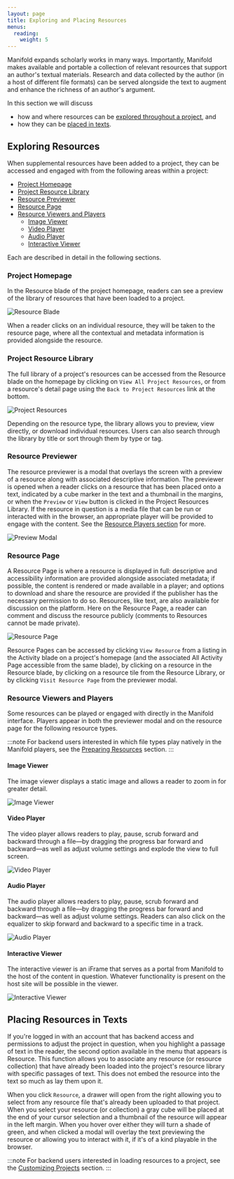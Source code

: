 ```yaml
---
layout: page
title: Exploring and Placing Resources
menus:
  reading:
    weight: 5
---
```


Manifold expands scholarly works in many ways. Importantly, Manifold makes available and portable a collection of relevant resources that support an author's textual materials. Research and data collected by the author (in a host of different file formats) can be served alongside the text to augment and enhance the richness of an author's argument.

In this section we will discuss

* how and where resources can be [explored throughout a project](/docs/reading/placing.html#exploring), and
* how they can be [placed in texts](/docs/reading/placing.html#placing).

<a name="exploring"></a>
## Exploring Resources

When supplemental resources have been added to a project, they can be accessed and engaged with from the following areas within a project:

* [Project Homepage](/docs/reading/placing.html#project-homepage)
* [Project Resource Library](/docs/reading/placing.html#resource-library)
* [Resource Previewer](/docs/reading/placing.html#resource-previewer)
* [Resource Page](/docs/reading/placing.html#resource-page)
* [Resource Viewers and Players](/docs/reading/placing.html#resource-players)
    * [Image Viewer](/docs/reading/placing.html#image-viewer)
    * [Video Player](/docs/reading/placing.html#video-player)
    * [Audio Player](/docs/reading/placing.html#audio-player)
    * [Interactive Viewer](/docs/reading/placing.html#interactive-viewer)

Each are described in detail in the following sections.

<a name="project-homepage"></a>
### Project Homepage

In the Resource blade of the project homepage, readers can see a preview of the library of resources that have been loaded to a project.

![Resource Blade](/docs/assets/reading/resource-blade.png)

When a reader clicks on an individual resource, they will be taken to the resource page, where all the contextual and metadata information is provided alongside the resource.

<a name="resource-library"></a>
### Project Resource Library

The full library of a project's resources can be accessed from the Resource blade on the homepage by clicking on `View All Project Resources`, or from a resource's detail page using the `Back to Project Resources` link at the bottom.

![Project Resources](/docs/assets/reading/project-resources.png)

Depending on the resource type, the library allows you to preview, view directly, or download individual resources. Users can also search through the library by title or sort through them by type or tag.

<a name="resource-previewer"></a>
### Resource Previewer

The resource previewer is a modal that overlays the screen with a preview of a resource along with associated descriptive information. The previewer is opened when a reader clicks on a resource that has been placed onto a text, indicated by a cube marker in the text and a thumbnail in the margins, or when the `Preview` or `View` button is clicked in the Project Resources Library. If the resource in question is a media file that can be run or interacted with in the browser, an appropriate player will be provided to engage with the content. See the [Resource Players section](/docs/reading/placing.html#resource-players) for more.

![Preview Modal](/docs/assets/reading/preview-modal.png)

<a name="resource-page"></a>
### Resource Page

A Resource Page is where a resource is displayed in full: descriptive and accessibility information are provided alongside associated metadata; if possible, the content is rendered or made available in a player; and options to download and share the resource are provided if the publisher has the necessary permission to do so. Resources, like text, are also available for discussion on the platform. Here on the Resource Page, a reader can comment and discuss the resource publicly (comments to Resources cannot be made private).

![Resource Page](/docs/assets/reading/resource-page.png)

Resource Pages can be accessed by clicking `View Resource` from a listing in the Activity blade on a project's homepage (and the associated All Activity Page accessible from the same blade), by clicking on a resource in the Resource blade, by clicking on a resource tile from the Resource Library, or by clicking `Visit Resource Page` from the previewer modal.

<a name="resource-players"></a>
### Resource Viewers and Players
Some resources can be played or engaged with directly in the Manifold interface. Players appear in both the previewer modal and on the resource page for the following resource types.

:::note
For backend users interested in which file types play natively in the Manifold players, see the <a href="/docs/projects/resources.html">Preparing Resources</a> section.
:::

<a name="image-viewer"></a>
#### Image Viewer

The image viewer displays a static image and allows a reader to zoom in for greater detail.

![Image Viewer](/docs/assets/reading/image-viewer.png)

<a name="video-player"></a>
#### Video Player

The video player allows readers to play, pause, scrub forward and backward through a file—by dragging the progress bar forward and backward—as well as adjust volume settings and explode the view to full screen.

![Video Player](/docs/assets/reading/video-player.png)

<a name="audio-player"></a>
#### Audio Player

The audio player allows readers to play, pause, scrub forward and backward through a file—by dragging the progress bar forward and backward—as well as adjust volume settings. Readers can also click on the equalizer to skip forward and backward to a specific time in a track.

![Audio Player](/docs/assets/reading/audio-player.png)

<a name="interactive-viewer"></a>
#### Interactive Viewer

The interactive viewer is an iFrame that serves as a portal from Manifold to the host of the content in question. Whatever functionality is present on the host site will be possible in the viewer.

![Interactive Viewer](/docs/assets/reading/interactive-viewer.png)

<a name="placing"></a>
## Placing Resources in Texts

If you're logged in with an account that has backend access and permissions to adjust the project in question, when you highlight a passage of text in the reader, the second option available in the menu that appears is Resource. This function allows you to associate any resource (or resource collection) that have already been loaded into the project's resource library with specific passages of text. This does not embed the resource into the text so much as lay them upon it.

When you click `Resource`, a drawer will open from the right allowing you to select from any resource file that's already been uploaded to that project. When you select your resource (or collection) a gray cube will be placed at the end of your cursor selection and a thumbnail of the resource will appear in the left margin. When you hover over either they will turn a shade of green, and when clicked a modal will overlay the text previewing the resource or allowing you to interact with it, if it's of a kind playable in the browser.

:::note
For backend users interested in loading resources to a project, see the <a href="/docs/projects/customizing/resources.html">Customizing Projects</a> section.
:::
